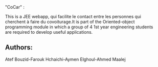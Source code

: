 "CoCar" :

This is a JEE webapp, qui facilite le contact entre les personnes qui cherchent à faire du covoiturage.It is part of the Oriented-object programming module in which a group of 4 1st year engineering students are required to develop useful applications.

## Authors:

Atef Bouzid-Farouk Hchaichi-Aymen Elghoul-Ahmed Maalej
